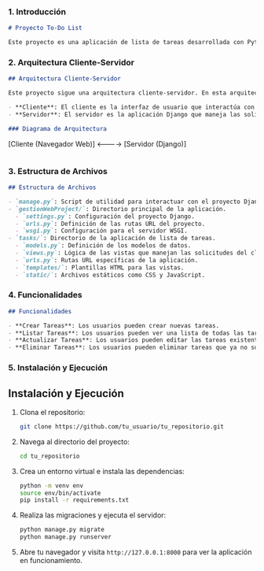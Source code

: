 

### 1. Introducción


```markdown
# Proyecto To-Do List

Este proyecto es una aplicación de lista de tareas desarrollada con Python y Django. Permite a los usuarios gestionar sus tareas diarias de manera eficiente.
```

### 2. Arquitectura Cliente-Servidor

```markdown
## Arquitectura Cliente-Servidor

Este proyecto sigue una arquitectura cliente-servidor. En esta arquitectura:

- **Cliente**: El cliente es la interfaz de usuario que interactúa con el usuario final. En este proyecto, el cliente es el navegador web que envía solicitudes HTTP al servidor y muestra las respuestas.
- **Servidor**: El servidor es la aplicación Django que maneja las solicitudes del cliente, procesa la lógica de negocio y devuelve las respuestas adecuadas.

### Diagrama de Arquitectura

```
[Cliente (Navegador Web)] <----> [Servidor (Django)]
```
```

### 3. Estructura de Archivos


```markdown
## Estructura de Archivos

- `manage.py`: Script de utilidad para interactuar con el proyecto Django.
- `gestionWebProject/`: Directorio principal de la aplicación.
  - `settings.py`: Configuración del proyecto Django.
  - `urls.py`: Definición de las rutas URL del proyecto.
  - `wsgi.py`: Configuración para el servidor WSGI.
- `tasks/`: Directorio de la aplicación de lista de tareas.
  - `models.py`: Definición de los modelos de datos.
  - `views.py`: Lógica de las vistas que manejan las solicitudes del cliente.
  - `urls.py`: Rutas URL específicas de la aplicación.
  - `templates/`: Plantillas HTML para las vistas.
  - `static/`: Archivos estáticos como CSS y JavaScript.
```

### 4. Funcionalidades


```markdown
## Funcionalidades

- **Crear Tareas**: Los usuarios pueden crear nuevas tareas.
- **Listar Tareas**: Los usuarios pueden ver una lista de todas las tareas.
- **Actualizar Tareas**: Los usuarios pueden editar las tareas existentes.
- **Eliminar Tareas**: Los usuarios pueden eliminar tareas que ya no son necesarias.
```

### 5. Instalación y Ejecución

## Instalación y Ejecución

1. Clona el repositorio:
   ```bash
   git clone https://github.com/tu_usuario/tu_repositorio.git
   ```
2. Navega al directorio del proyecto:
   ```bash
   cd tu_repositorio
   ```
3. Crea un entorno virtual e instala las dependencias:
   ```bash
   python -m venv env
   source env/bin/activate
   pip install -r requirements.txt
   ```
4. Realiza las migraciones y ejecuta el servidor:
   ```bash
   python manage.py migrate
   python manage.py runserver
   ```
5. Abre tu navegador y visita `http://127.0.0.1:8000` para ver la aplicación en funcionamiento.

